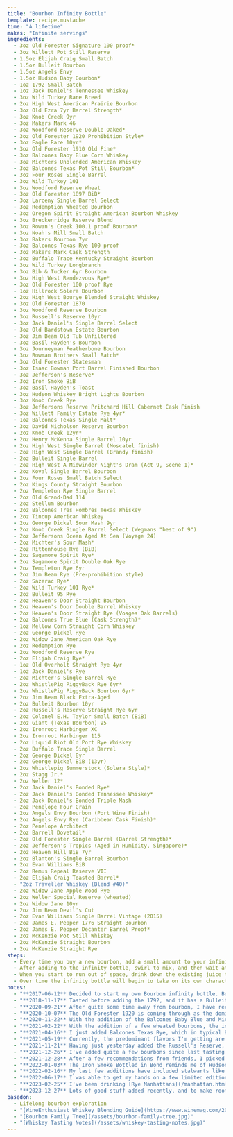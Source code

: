 ```yaml
---
title: "Bourbon Infinity Bottle"
template: recipe.mustache
time: "A lifetime"
makes: "Infinite servings"
ingredients:
  - 3oz Old Forester Signature 100 proof*
  - 3oz Willett Pot Still Reserve
  - 1.5oz Elijah Craig Small Batch
  - 1.5oz Bulleit Bourbon
  - 1.5oz Angels Envy
  - 1.5oz Hudson Baby Bourbon*
  - 1oz 1792 Small Batch
  - 1oz Jack Daniel's Tennessee Whiskey
  - 3oz Wild Turkey Rare Breed
  - 2oz High West American Prairie Bourbon
  - 3oz Old Ezra 7yr Barrel Strength*
  - 3oz Knob Creek 9yr
  - 3oz Makers Mark 46
  - 3oz Woodford Reserve Double Oaked*
  - 3oz Old Forester 1920 Prohibition Style*
  - 3oz Eagle Rare 10yr*
  - 3oz Old Forester 1910 Old Fine*
  - 3oz Balcones Baby Blue Corn Whiskey
  - 3oz Michters Unblended American Whiskey
  - 3oz Balcones Texas Pot Still Bourbon*
  - 3oz Four Roses Single Barrel
  - 3oz Wild Turkey 101
  - 3oz Woodford Reserve Wheat
  - 3oz Old Forester 1897 BiB*
  - 3oz Larceny Single Barrel Select
  - 3oz Redemption Wheated Bourbon
  - 3oz Oregon Spirit Straight American Bourbon Whiskey
  - 3oz Breckenridge Reserve Blend
  - 3oz Rowan's Creek 100.1 proof Bourbon*
  - 3oz Noah's Mill Small Batch
  - 3oz Bakers Bourbon 7yr
  - 3oz Balcones Texas Rye 100 proof
  - 3oz Makers Mark Cask Strength
  - 3oz Buffalo Trace Kentucky Straight Bourbon
  - 3oz Wild Turkey Longbranch
  - 3oz Bib & Tucker 6yr Bourbon
  - 3oz High West Rendezvous Rye*
  - 3oz Old Forester 100 proof Rye
  - 1oz Hillrock Solera Bourbon
  - 2oz High West Bourye Blended Straight Whiskey
  - 3oz Old Forester 1870
  - 3oz Woodford Reserve Bourbon
  - 3oz Russell's Reserve 10yr
  - 3oz Jack Daniel's Single Barrel Select
  - 3oz Old Bardstown Estate Bourbon
  - 3oz Jim Beam Old Tub Unfiltered
  - 3oz Basil Hayden's Bourbon
  - 3oz Journeyman Featherbone Bourbon
  - 3oz Bowman Brothers Small Batch*
  - 3oz Old Forester Statesman
  - 3oz Isaac Bowman Port Barrel Finished Bourbon
  - 3oz Jefferson's Reserve*
  - 3oz Iron Smoke BiB
  - 3oz Basil Hayden's Toast
  - 3oz Hudson Whiskey Bright Lights Bourbon
  - 3oz Knob Creek Rye
  - 3oz Jeffersons Reserve Pritchard Hill Cabernet Cask Finish
  - 3oz Willett Family Estate Rye 4yr*
  - 1oz Balcones Texas Single Malt*
  - 3oz David Nicholson Reserve Bourbon
  - 2oz Knob Creek 12yr*
  - 2oz Henry McKenna Single Barrel 10yr
  - 2oz High West Single Barrel (Moscatel finish)
  - 2oz High West Single Barrel (Brandy finish)
  - 2oz Bulleit Single Barrel
  - 2oz High West A Midwinder Night's Dram (Act 9, Scene 1)*
  - 2oz Koval Single Barrel Bourbon
  - 2oz Four Roses Small Batch Select
  - 2oz Kings County Straight Bourbon
  - 2oz Templeton Rye Single Barrel
  - 2oz Old Grand-Dad 114
  - 2oz Stellum Bourbon
  - 2oz Balcones Tres Hombres Texas Whiskey
  - 2oz Tincup American Whiskey
  - 2oz George Dickel Sour Mash 9yr
  - 2oz Knob Creek Single Barrel Select (Wegmans "best of 9")
  - 2oz Jeffersons Ocean Aged At Sea (Voyage 24)
  - 2oz Michter's Sour Mash*
  - 2oz Rittenhouse Rye (BiB)
  - 2oz Sagamore Spirit Rye*
  - 2oz Sagamore Spirit Double Oak Rye
  - 2oz Templeton Rye 6yr
  - 2oz Jim Beam Rye (Pre-prohibition style)
  - 2oz Sazerac Rye*
  - 2oz Wild Turkey 101 Rye*
  - 2oz Bulleit 95 Rye
  - 2oz Heaven's Door Straight Bourbon
  - 2oz Heaven's Door Double Barrel Whiskey
  - 2oz Heaven's Door Straight Rye (Vosges Oak Barrels)
  - 2oz Balcones True Blue (Cask Strength)*
  - 1oz Mellow Corn Straight Corn Whiskey
  - 2oz George Dickel Rye
  - 2oz Widow Jane American Oak Rye
  - 2oz Redemption Rye
  - 2oz Woodford Reserve Rye
  - 2oz Elijah Craig Rye*
  - 1oz Old Overholt Straight Rye 4yr
  - 1oz Jack Daniel's Rye
  - 2oz Michter's Single Barrel Rye
  - 2oz WhistlePig PiggyBack Rye 6yr*
  - 2oz WhistlePig PiggyBack Bourbon 6yr*
  - 2oz Jim Beam Black Extra-Aged
  - 2oz Bulleit Bourbon 10yr
  - 2oz Russell's Reserve Straight Rye 6yr
  - 2oz Colonel E.H. Taylor Small Batch (BiB)
  - 2oz Giant (Texas Bourbon) 95
  - 2oz Ironroot Harbinger XC
  - 2oz Ironroot Harbinger 115
  - 2oz Liquid Riot Old Port Rye Whiskey
  - 2oz Buffalo Trace Single Barrel
  - 2oz George Dickel 8yr
  - 2oz George Dickel BiB (13yr)
  - 2oz Whistlepig Summerstock (Solera Style)*
  - 2oz Stagg Jr.*
  - 2oz Weller 12*
  - 2oz Jack Daniel's Bonded Rye*
  - 2oz Jack Daniel's Bonded Tennessee Whiskey*
  - 2oz Jack Daniel's Bonded Triple Mash
  - 2oz Penelope Four Grain
  - 2oz Angels Envy Bourbon (Port Wine Finish)
  - 2oz Angels Envy Rye (Caribbean Cask Finish)*
  - 2oz Penelope Architect
  - 2oz Barrell Dovetail*
  - 2oz Old Forester Single Barrel (Barrel Strength)*
  - 2oz Jefferson's Tropics (Aged in Humidity, Singapore)*
  - 2oz Heaven Hill BiB 7yr
  - 2oz Blanton's Single Barrel Bourbon
  - 2oz Evan Williams BiB
  - 2oz Remus Repeal Reserve VII
  - 2oz Elijah Craig Toasted Barrel*
  - "2oz Traveller Whiskey (Blend #40)"
  - 2oz Widow Jane Apple Wood Rye
  - 2oz Weller Special Reserve (wheated)
  - 2oz Widow Jane 10yr
  - 2oz Jim Beam Devil's Cut
  - 2oz Evan Williams Single Barrel Vintage (2015)
  - 2oz James E. Pepper 1776 Straight Bourbon
  - 2oz James E. Pepper Decanter Barrel Proof*
  - 2oz McKenzie Pot Still Whiskey
  - 2oz McKenzie Straight Bourbon
  - 2oz McKenzie Straight Rye
steps:
  - Every time you buy a new bourbon, add a small amount to your infinity bottle
  - After adding to the infinity bottle, swirl to mix, and then wait at least 12 hours before sampling the result **(to allow the flavors to marry)**
  - When you start to run out of space, drink down the existing juice to make room for more. This will alter the ratios of the constituent bourbon, but in traditional [Solera](https://en.wikipedia.org/wiki/Solera) style, a fraction of each will remain
  - Over time the infinity bottle will begin to take on its own character, which you can guide by the inclusion of bourbons with specific flavor profiles
notes:
  - "**2017-06-12** Decided to start my own Bourbon infinity bottle. Bourbons I particularly like/ think are a good value are denoted with an asterisk"
  - "**2018-11-17** Tasted before adding the 1792, and it has a Bulleit backbone, but with notes of the Hudson Baby shining through. Most of the others are not noticeable, with maybe a hint of Old Forester"
  - "**2020-09-21** After quite some time away from bourbon, I have recently started drinking it as my nightcap, and as such have gone through a few new bottles. With the addition of the Woodford Reserve Double Oaked, the infinity bottle (750ml) is full. The Woodford comes through when I taste it, with some of the spice and heat of the Old Ezra, but it's getting pretty hard to tease out the constituent bourbons."
  - "**2020-10-07** The Old Forester 1920 is coming through as the dominant note, but in a subdued sort of way that makes it more palatable than drinking it straight (likely because the overall mixture is lower proof than the 1920 by itself. Not sure if it's because that's what I recently added (although I did wait well over the recommended 12 hours before sampling it), and I didn't mix things around well enough, or just because that's what I've been drinking lately, and so my palate is acclimated to the flavor profile. Either way, the infinity bottle flavors continue to impress."
  - "**2020-11-22** With the addition of the Balcones Baby Blue and Michters American whiskey, this infinity bottle is technically no longer a bourbon (an eagle eye may notice Jack Daniels earlier on, but while they don't call it a bourbon, Jack meets all the requirements). I decided to branch out to these two whiskeys because I felt the bottle needed a little rounding out, and have really been enjoying the subtle complexity of both Balcones and Michters. Additionally, both are made in the 'bourbon style', with the Balcones being 100% blue corn, and the Michters American whiskey being the Michters bourbon mash bill, just aged in used oak instead of new, so overall the bourbon spirit remains."
  - "**2021-02-22** With the addition of a few wheated bourbons, the infinity bottle flavors have rounded out and gotten noticeably richer. The bottle was close to full, so I've been drinking it down and comparing it to the recent (lesser known, craft) bourbons I've been buying, and I find it to consistently beat them on flavor, mouthfeel, and finish."
  - "**2021-04-16** I just added Balcones Texas Rye, which in typical Balcones style has a very unique flavor profile. They use a variety of less common ryes, which leads to a subtle spicy chocolate flavor to round out the more traditional rye spice notes, with a classic Balcones finish. Of course, this isn't technically a bourbon, but given that I've previously added a few straight corn whiskeys, I figured adding some straight rye would balance things out nicely. More importantly, I'm really enjoying the flavor profile of this one, so interested to see how it affects the overall infinity bottle taste."
  - "**2021-05-19** Currently, the predominant flavors I'm getting are a mixture of the Makers Mark Cask Strength and the Balcones Texas Rye, which pair great together! There's a residual depth of flavor that I'm attributing to the long tail of other bourbons, and a faint woody smoke note presumably from the Longbranch. I'm tempted to try blending some of the remaining Makers and Balcones Rye together instead of drinking them on their own because of how much I'm enjoying their complimentary flavors."
  - "**2021-11-21** Having just yesterday added the Russell's Reserve, I taste that most strongly initially, but the flavor profile quickly mellows out and expands. Most of the recently added bourbons had relatively characteristic flavor profiles, but the richness of the High West Bourye and Rendezvous, and almost cognac-like quality of the Hillrock Solera seem to come through. There's also still an undertone of the Balcones Texas Rye chocolate, but much mellower than before."
  - "**2021-12-26** I've added quite a few bourbons since last tasting the bottle, but even with all of the additions, the same core flavor backbone I remember from before seems to come through. These latest bottles include mostly standard flavor profile bourbons, like the Old Tub, Basil Hayden, and Featherbone. I was hoping that the Jack single barrel would be interesting, but ended up finding it not worth the additional cost. The Old Bardstown had a similar flavor profile to Rowan's Creek (which I quite like), but not as good. Overall the bottle tastes mostly the same, if a little subdued by these lower proof and relatively unremarkable additions."
  - "**2021-12-28** After a few recommendations from friends, I picked up some Bowman offerings. Both the Bowman Brothers small batch and Isaac Bowman port finished were delicious, and I'm interested in trying more Bowman products. I like most Old Forester bottles, and the Statesman was no exception, with a sweeter more fruity taste. I don't think it's quite as good as their 1920 or 1897, but still a solid bourbon. Finally, I decided to try Jefferson's reserve, which was surprisingly full flavored for the price... I'll definitely be checking out their other offerings."
  - "**2022-01-03** The Iron Smoke Bottled in Bond reminds me of Hudson Baby bourbon. I picked up Tuthilltown's Bright Lights bourbon, which seems like their closest replacement for the discontinued Hudson Baby, but it's nothing alike, tasting much more run-of-the-mill. I presume that's because of its more traditional mashbill, but am disappointed overall. Finally, even though I didn't think the Basil Hayden was anything remarkable, I learned that their Toast offering has an interesting flavor profile due to the addition of brown rice to the mashbill. It does have a mellow creamyness, but not enough spice or flavor to keep me interested. It seems to be mostly lost in the infinity bottle."
  - "**2022-02-16** My last few additions have included stalwarts like the Willett Family Estate Rye, and Knob Creek 12. The Willett Rye especially adds a nice spicyness, like a more refined version of Rowan's Creek. I decided to add a bit of the Balcones Single Malt because I really enjoyed its richness, and figured it would complement the existing flavors in the bottle. I think I'll start standardizing on 2oz going forward instead of 3, since the bottle is getting pretty full."
  - "**2022-06-17** I was able to get my hands on a few limited edition bottlings from High West, including their Midwinter Night's Dram, which was fantastically layered and complex. I remember liking Koval, but the bottle I got this time was pretty bad. The Four Roses small batch was tasty as expected, but not worth the extra cost over their regular small batch and single barrel offerings in my opinion. Kings County reminded me a bit of the discontinued Hudson Baby Bourbon. Finally, the Old Grand-Dad was surprisingly drinkable for its low cost and high proof, and probably one of the best dollar value bottles I've had at ~$26."
  - "**2023-02-25** I've been drinking [Rye Manhattans](/manhattan.html) as of late, so most of the whiskey bottles I've been picking up are Rye's. I figure since I was into high corn mashbill bourbon earlier on, adding these higher rye mashbill whiskeys is just restoring the overall balance of the infinity bottle (I also threw in a little Mellow Corn to further balance the scales). Overall, I've found rye whiskey to be cheaper than bourbon for equivalent value (potentially due to the surge in demand for bourbon specifically during Covid, which seems to be slowly abating). The Sagamore, Sazerac, Elijah Craig rye were all very tasty, and I enjoyed sipping them neat in addition to putting them in Manhattans."
  - "**2023-12-27** Lots of good stuff added recently, and to make room I ended up using some of the infinity bottle juice in a round of Manhattans, which were fantastic. The extra flavor and proof that has collected in the infinity bottle came through wonderfully in the Manhattan, and was complimented nicely by the rest of the cocktail ingredients. It's something I may try doing more often to use as an additional comparison point for how the infinity bottle flavor profile is evolving."
basedon:
  - Lifelong bourbon exploration
  - "[WineEnthusiast Whiskey Blending Guide](https://www.winemag.com/2018/06/25/whiskey-blending-guide/)"
  - "[Bourbon Family Tree](/assets/bourbon-family-tree.jpg)"
  - "[Whiskey Tasting Notes](/assets/whiskey-tasting-notes.jpg)"
---
```

